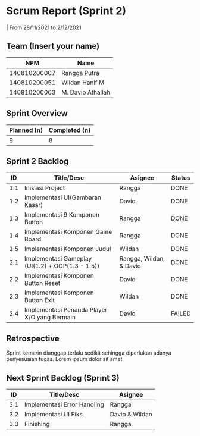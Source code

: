 # Scrum Report (Sprint 2)
| From 28/11/2021 to 2/12/2021

## Team (Insert your name)
| NPM           | Name        |
| ------------- |-------------|
| 140810200007  | Rangga Putra    |
| 140810200051  | Wildan Hanif M    |
| 140810200063  | M. Davio Athallah |

## Sprint Overview
| Planned (n)   | Completed (n) |
| ------------- |-------------- |
| 9             | 8             |

## Sprint 2 Backlog

| ID  | Title/Desc | Asignee | Status |
| --- | ---------- | ------- | ------ |
| 1.1 | Inisiasi Project | Rangga | DONE |
| 1.2 | Implementasi UI(Gambaran Kasar) | Davio | DONE |
| 1.3 | Implementasi 9 Komponen Button  | Rangga | DONE |
| 1.4 | Implementasi Komponen Game Board  | Rangga | DONE |
| 1.5 | Implementasi Komponen Judul  | Wildan | DONE |
| 2.1 | Implementasi Gameplay (UI(1.2) + OOP(1.3 - 1.5)) | Rangga, Wildan, & Davio | DONE |
| 2.2 | Implementasi Komponen Button Reset | Davio | DONE |
| 2.3 | Implementasi Komponen Button Exit | Wildan | DONE |
| 2.4 | Implementasi Penanda Player X/O yang Bermain  | Davio | FAILED |

## Retrospective 

Sprint kemarin dianggap terlalu sedikit sehingga diperlukan adanya penyesuaian tugas. Lorem ipsum dolor sit amet

## Next Sprint Backlog (Sprint 3)
| ID  | Title/Desc | Asignee | 
| --- | ---------- | ------- | 
| 3.1 | Implementasi Error Handling | Rangga |
| 3.2 | Implementasi UI Fiks | Davio & Wildan |
| 3.3 | Finishing | Rangga |

